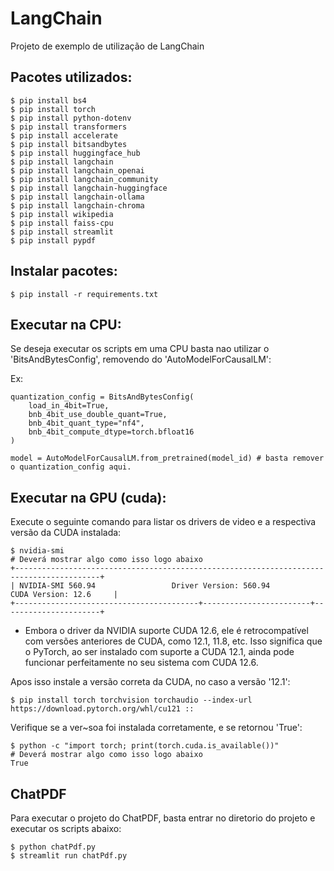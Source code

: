 # LangChain

Projeto de exemplo de utilização de LangChain

## Pacotes utilizados:

```
$ pip install bs4
$ pip install torch
$ pip install python-dotenv
$ pip install transformers
$ pip install accelerate
$ pip install bitsandbytes
$ pip install huggingface_hub
$ pip install langchain
$ pip install langchain_openai
$ pip install langchain_community
$ pip install langchain-huggingface
$ pip install langchain-ollama 
$ pip install langchain-chroma
$ pip install wikipedia
$ pip install faiss-cpu
$ pip install streamlit
$ pip install pypdf
```

## Instalar pacotes:

```
$ pip install -r requirements.txt
```

## Executar na CPU:

Se deseja executar os scripts em uma CPU basta nao utilizar o 'BitsAndBytesConfig', removendo do 'AutoModelForCausalLM':

Ex:

```
quantization_config = BitsAndBytesConfig(
    load_in_4bit=True, 
    bnb_4bit_use_double_quant=True, 
    bnb_4bit_quant_type="nf4", 
    bnb_4bit_compute_dtype=torch.bfloat16
)

model = AutoModelForCausalLM.from_pretrained(model_id) # basta remover o quantization_config aqui.
```

## Executar na GPU (cuda):

Execute o seguinte comando para listar os drivers de video e a respectiva versão da CUDA instalada:

```
$ nvidia-smi
# Deverá mostrar algo como isso logo abaixo
+-----------------------------------------------------------------------------------------+
| NVIDIA-SMI 560.94                 Driver Version: 560.94         CUDA Version: 12.6     |
+-----------------------------------------+------------------------+----------------------+
```

* Embora o driver da NVIDIA suporte CUDA 12.6, ele é retrocompatível com versões anteriores de CUDA, como 12.1, 11.8, etc. Isso significa que o PyTorch, ao ser instalado com suporte a CUDA 12.1, ainda pode funcionar perfeitamente no seu sistema com CUDA 12.6.

Apos isso instale a versão correta da CUDA, no caso a versão '12.1':

```
$ pip install torch torchvision torchaudio --index-url https://download.pytorch.org/whl/cu121 :: 
```

Verifique se a ver~soa foi instalada corretamente, e se retornou 'True':

```
$ python -c "import torch; print(torch.cuda.is_available())"
# Deverá mostrar algo como isso logo abaixo
True
```

## ChatPDF

Para executar o projeto do ChatPDF, basta entrar no diretorio do projeto e executar os scripts abaixo:

```
$ python chatPdf.py
$ streamlit run chatPdf.py  
```